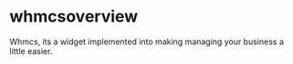 whmcsoverview
=============

Whmcs, its a widget implemented into making managing your business a little easier.
